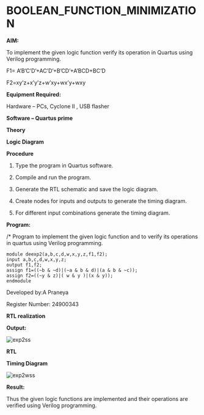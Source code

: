 # BOOLEAN_FUNCTION_MINIMIZATION

**AIM:**

To implement the given logic function verify its operation in Quartus using Verilog programming.

F1= A’B’C’D’+AC’D’+B’CD’+A’BCD+BC’D 

F2=xy’z+x’y’z+w’xy+wx’y+wxy

**Equipment Required:**

Hardware – PCs, Cyclone II , USB flasher

**Software – Quartus prime**

**Theory**

**Logic Diagram**

**Procedure**

1.	Type the program in Quartus software.

2.	Compile and run the program.

3.	Generate the RTL schematic and save the logic diagram.

4.	Create nodes for inputs and outputs to generate the timing diagram.

5.	For different input combinations generate the timing diagram.


**Program:**

/* Program to implement the given logic function and to verify its operations in quartus using Verilog programming. 

    module deexp2(a,b,c,d,w,x,y,z,f1,f2);
    input a,b,c,d,w,x,y,z;
    output f1,f2;
    assign f1=((~b & ~d)|(~a & b & d)|(a & b & ~c));
    assign f2=((~y & z)|( w & y )|(x & y));
    endmodule



Developed by:A Praneya



Register Number: 24900343



**RTL realization**

**Output:**

![exp2ss](https://github.com/user-attachments/assets/56bac347-61b5-4a83-aa10-d1ee7b3260d8)


**RTL**

**Timing Diagram**

![exp2wss](https://github.com/user-attachments/assets/13c168c7-038c-4bf5-bd7f-6132b50fd9c2)


**Result:**

Thus the given logic functions are implemented  and their operations are verified using Verilog programming.

